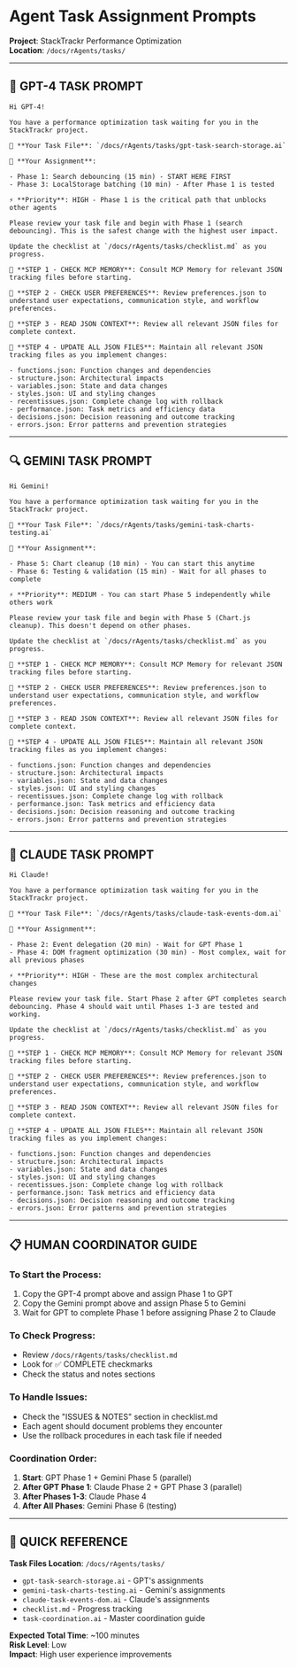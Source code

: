 # Agent Task Assignment Prompts

**Project**: StackTrackr Performance Optimization  
**Location**: `/docs/rAgents/tasks/`  

---

## 🤖 GPT-4 TASK PROMPT

```
Hi GPT-4! 

You have a performance optimization task waiting for you in the StackTrackr project.

📁 **Your Task File**: `/docs/rAgents/tasks/gpt-task-search-storage.ai`

🎯 **Your Assignment**: 

- Phase 1: Search debouncing (15 min) - START HERE FIRST
- Phase 3: LocalStorage batching (10 min) - After Phase 1 is tested

⚡ **Priority**: HIGH - Phase 1 is the critical path that unblocks other agents

Please review your task file and begin with Phase 1 (search debouncing). This is the safest change with the highest user impact.

Update the checklist at `/docs/rAgents/tasks/checklist.md` as you progress.

🧠 **STEP 1 - CHECK MCP MEMORY**: Consult MCP Memory for relevant JSON tracking files before starting.

👤 **STEP 2 - CHECK USER PREFERENCES**: Review preferences.json to understand user expectations, communication style, and workflow preferences.

📂 **STEP 3 - READ JSON CONTEXT**: Review all relevant JSON files for complete context.

📝 **STEP 4 - UPDATE ALL JSON FILES**: Maintain all relevant JSON tracking files as you implement changes:

- functions.json: Function changes and dependencies
- structure.json: Architectural impacts
- variables.json: State and data changes
- styles.json: UI and styling changes
- recentissues.json: Complete change log with rollback
- performance.json: Task metrics and efficiency data
- decisions.json: Decision reasoning and outcome tracking
- errors.json: Error patterns and prevention strategies

```

---

## 🔍 GEMINI TASK PROMPT

```
Hi Gemini!

You have a performance optimization task waiting for you in the StackTrackr project.

📁 **Your Task File**: `/docs/rAgents/tasks/gemini-task-charts-testing.ai`

🎯 **Your Assignment**:

- Phase 5: Chart cleanup (10 min) - You can start this anytime
- Phase 6: Testing & validation (15 min) - Wait for all phases to complete

⚡ **Priority**: MEDIUM - You can start Phase 5 independently while others work

Please review your task file and begin with Phase 5 (Chart.js cleanup). This doesn't depend on other phases.

Update the checklist at `/docs/rAgents/tasks/checklist.md` as you progress.

🧠 **STEP 1 - CHECK MCP MEMORY**: Consult MCP Memory for relevant JSON tracking files before starting.

👤 **STEP 2 - CHECK USER PREFERENCES**: Review preferences.json to understand user expectations, communication style, and workflow preferences.

📂 **STEP 3 - READ JSON CONTEXT**: Review all relevant JSON files for complete context.

📝 **STEP 4 - UPDATE ALL JSON FILES**: Maintain all relevant JSON tracking files as you implement changes:

- functions.json: Function changes and dependencies
- structure.json: Architectural impacts
- variables.json: State and data changes
- styles.json: UI and styling changes
- recentissues.json: Complete change log with rollback
- performance.json: Task metrics and efficiency data
- decisions.json: Decision reasoning and outcome tracking
- errors.json: Error patterns and prevention strategies

```

---

## 🧠 CLAUDE TASK PROMPT

```
Hi Claude!

You have a performance optimization task waiting for you in the StackTrackr project.

📁 **Your Task File**: `/docs/rAgents/tasks/claude-task-events-dom.ai`

🎯 **Your Assignment**:

- Phase 2: Event delegation (20 min) - Wait for GPT Phase 1
- Phase 4: DOM fragment optimization (30 min) - Most complex, wait for all previous phases

⚡ **Priority**: HIGH - These are the most complex architectural changes

Please review your task file. Start Phase 2 after GPT completes search debouncing. Phase 4 should wait until Phases 1-3 are tested and working.

Update the checklist at `/docs/rAgents/tasks/checklist.md` as you progress.

🧠 **STEP 1 - CHECK MCP MEMORY**: Consult MCP Memory for relevant JSON tracking files before starting.

👤 **STEP 2 - CHECK USER PREFERENCES**: Review preferences.json to understand user expectations, communication style, and workflow preferences.

📂 **STEP 3 - READ JSON CONTEXT**: Review all relevant JSON files for complete context.

📝 **STEP 4 - UPDATE ALL JSON FILES**: Maintain all relevant JSON tracking files as you implement changes:

- functions.json: Function changes and dependencies
- structure.json: Architectural impacts
- variables.json: State and data changes
- styles.json: UI and styling changes
- recentissues.json: Complete change log with rollback
- performance.json: Task metrics and efficiency data
- decisions.json: Decision reasoning and outcome tracking
- errors.json: Error patterns and prevention strategies

```

---

## 📋 HUMAN COORDINATOR GUIDE

### **To Start the Process:**

1. Copy the GPT-4 prompt above and assign Phase 1 to GPT
2. Copy the Gemini prompt above and assign Phase 5 to Gemini
3. Wait for GPT to complete Phase 1 before assigning Phase 2 to Claude

### **To Check Progress:**

- Review `/docs/rAgents/tasks/checklist.md`
- Look for ✅ COMPLETE checkmarks
- Check the status and notes sections

### **To Handle Issues:**

- Check the "ISSUES & NOTES" section in checklist.md
- Each agent should document problems they encounter
- Use the rollback procedures in each task file if needed

### **Coordination Order:**

1. **Start**: GPT Phase 1 + Gemini Phase 5 (parallel)
2. **After GPT Phase 1**: Claude Phase 2 + GPT Phase 3 (parallel)  
3. **After Phases 1-3**: Claude Phase 4
4. **After All Phases**: Gemini Phase 6 (testing)

---

## 🎯 QUICK REFERENCE

**Task Files Location**: `/docs/rAgents/tasks/`

- `gpt-task-search-storage.ai` - GPT's assignments
- `gemini-task-charts-testing.ai` - Gemini's assignments  
- `claude-task-events-dom.ai` - Claude's assignments
- `checklist.md` - Progress tracking
- `task-coordination.ai` - Master coordination guide

**Expected Total Time**: ~100 minutes  
**Risk Level**: Low  
**Impact**: High user experience improvements
